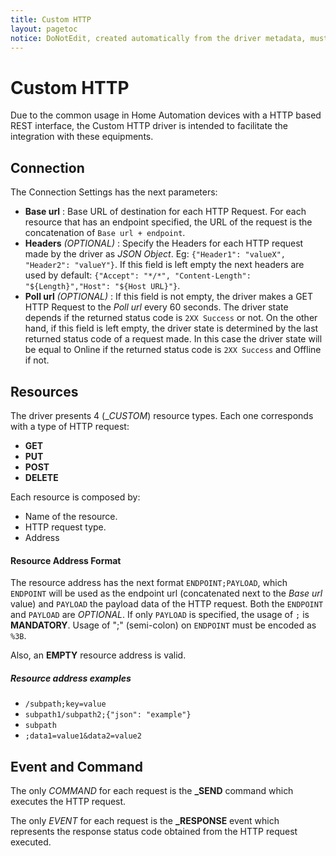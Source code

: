 ```yaml
---
title: Custom HTTP
layout: pagetoc
notice: DoNotEdit, created automatically from the driver metadata, must be updated on the driver itself
---
```

Custom HTTP
===============

Due to the common usage in Home Automation devices with a HTTP based REST interface, the Custom HTTP driver is intended to facilitate the integration with these equipments.

Connection
----------

The Connection Settings has the next parameters:

- **Base url** : Base URL of destination for each HTTP Request. For each resource that has an endpoint specified, the URL of the request is the concatenation of `Base url + endpoint`.
- **Headers** *(OPTIONAL)* : Specify the Headers for each HTTP request made by the driver as *JSON Object*. Eg: `{"Header1": "valueX", "Header2": "valueY"}`. If this field is left empty the next headers are used by default: `{"Accept": "*/*", "Content-Length": "${Length}","Host": "${Host URL}"}`. 
- **Poll url** *(OPTIONAL)* : If this field is not empty, the driver makes a GET HTTP Request to the *Poll url* every 60 seconds. The driver state depends if the returned status code is `2XX Success` or not. On the other hand, if this field is left empty, the driver state is determined by the last returned status code of a request made. In this case the driver state will be equal to Online if the returned status code is `2XX Success` and Offline if not.

Resources
---------

The driver presents 4 (\__CUSTOM_) resource types. Each one corresponds with a type of HTTP request:

- **GET**
- **PUT**
- **POST**
- **DELETE**

Each resource is composed by:

-   Name of the resource.
-   HTTP request type.
-   Address

#### Resource Address Format

The resource address has the next format `ENDPOINT;PAYLOAD`, which `ENDPOINT` will be used as the endpoint url (concatenated next to the *Base url* value) and `PAYLOAD` the payload data of the HTTP request. Both the `ENDPOINT` and `PAYLOAD` are *OPTIONAL*. If only `PAYLOAD` is specified, the usage of `;` is **MANDATORY**. Usage of ";" (semi-colon) on `ENDPOINT` must be encoded as `%3B`. 

Also, an **EMPTY** resource address is valid. 

##### Resource address examples

-  `/subpath;key=value`
-  `subpath1/subpath2;{"json": "example"}`
-  `subpath`
-  `;data1=value1&data2=value2`

Event and Command
-------------------

The only *COMMAND* for each request is the **_SEND** command which executes the HTTP request.

The only *EVENT* for each request is the **_RESPONSE** event which represents the response status code obtained from the HTTP request executed.
